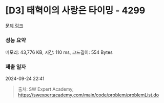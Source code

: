 # [D3] 태혁이의 사랑은 타이밍 - 4299 

[문제 링크](https://swexpertacademy.com/main/code/problem/problemDetail.do?contestProbId=AWLv6mx6htoDFAVV) 

### 성능 요약

메모리: 43,776 KB, 시간: 110 ms, 코드길이: 554 Bytes

### 제출 일자

2024-09-24 22:41



> 출처: SW Expert Academy, https://swexpertacademy.com/main/code/problem/problemList.do